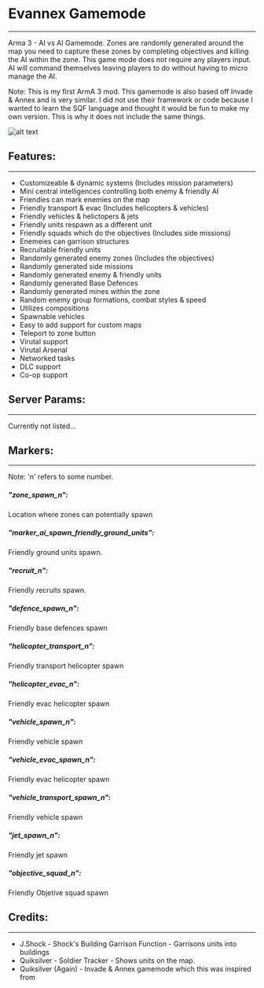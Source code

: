 # Evannex Gamemode
---
Arma 3 - AI vs AI Gamemode. Zones are randomly generated around the map you need to capture these zones by completing objectives and killing the AI within the zone. This game mode does not require any players input. AI will command themselves leaving players to do without having to micro manage the AI.

Note: This is my first ArmA 3 mod. This gamemode is also based off Invade & Annex and is very similar. I did not use their framework or code because I wanted to learn the SQF language and thought it would be fun to make my own version. This is why it does not include the same things.

![alt text](http://www.bradenmckewen.com/img/projects/arma-3-mods/evannex.png "Gamemode Header Image")

## Features:
---
- Customizeable & dynamic systems (Includes mission parameters)
- Mini central intelligences controlling both enemy & friendly AI
- Friendies can mark enemies on the map 
- Friendly transport & evac (Includes helicopters & vehicles)
- Friendly vehicles & helictopers & jets
- Friendly units respawn as a different unit
- Friendly squads which do the objectives (Includes side missions)
- Enemeies can garrison structures
- Recruitable friendly units
- Randomly generated enemy zones (Includes the objectives)
- Randomly generated side missions
- Randomly generated enemy & friendly units
- Randomly generated Base Defences
- Randomly generated mines within the zone
- Random enemy group formations, combat styles & speed
- Utilizes compositions
- Spawnable vehicles
- Easy to add support for custom maps
- Teleport to zone button
- Virutal support
- Virutal Arsenal
- Networked tasks
- DLC support
- Co-op support

## Server Params:
---
Currently not listed...

## Markers:
---
Note: 'n' refers to some number.
##### "zone_spawn_n":
Location where zones can potentially spawn
##### "marker_ai_spawn_friendly_ground_units":
Friendly ground units spawn.
##### "recruit_n":
Friendly recruits spawn.
##### "defence_spawn_n":
Friendly base defences spawn
##### "helicopter_transport_n":
Friendly transport helicopter spawn
##### "helicopter_evac_n":
Friendly evac helicopter spawn
##### "vehicle_spawn_n":
Friendly vehicle spawn
##### "vehicle_evac_spawn_n":
Friendly evac helicopter spawn
##### "vehicle_transport_spawn_n":
Friendly vehicle spawn
##### "jet_spawn_n":
Friendly jet spawn
##### "objective_squad_n":
Friendly Objetive squad spawn

## Credits:
---
- J.Shock - Shock's Building Garrison Function - Garrisons units into buildings
- Quiksilver - Soldier Tracker - Shows units on the map.
- Quiksilver (Again) - Invade & Annex gamemode which this was inspired from